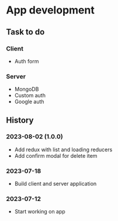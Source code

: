 # App development

## Task to do

### Client
* Auth form

### Server
* MongoDB
* Custom auth
* Google auth

## History

### 2023-08-02 (1.0.0)
* Add redux with list and loading reducers
* Add confirm modal for delete item

### 2023-07-18
* Build client and server application

### 2023-07-12
* Start working on app
